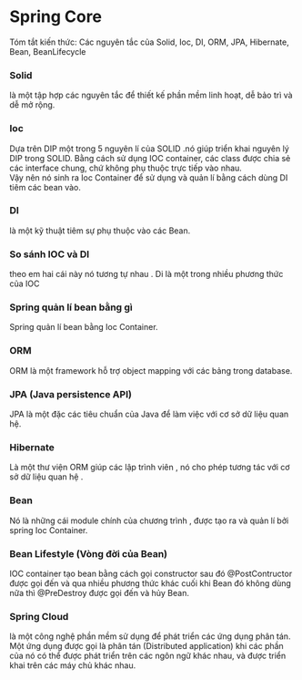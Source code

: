 # Spring Core
Tóm tắt kiến thức: Các nguyên tắc của Solid, Ioc, DI, ORM, JPA, Hibernate, Bean, BeanLifecycle
### Solid
là một tập hợp các nguyên tắc để thiết kế phần mềm linh hoạt, dễ bảo trì và dễ mở rộng.

### Ioc 
Dựa trên DIP một trong 5 nguyên lí của SOLID .nó giúp triển khai nguyên lý DIP trong SOLID. 
Bằng cách sử dụng IOC container, các class được chia sẻ các interface chung, chứ không phụ thuộc trực tiếp vào nhau.  
Vậy nên nó sinh ra Ioc Container để sử dụng và quản lí bằng cách dùng DI tiêm các bean vào. 

### DI
là một kỹ thuật tiêm sự phụ thuộc vào các Bean.

### So sánh IOC và DI 
theo em hai cái này nó tương tự nhau . Di là một trong nhiều phương thức của IOC

### Spring quản lí bean bằng gì 
Spring quản lí bean bằng Ioc Container.

### ORM 
ORM là một framework hỗ trợ object mapping với các bảng trong database.

### JPA (Java persistence API)
JPA là một đặc các tiêu chuẩn của Java để làm việc với cơ sở dữ liệu quan hệ.

### Hibernate
Là một thư viện ORM giúp các lập trình viên  , nó cho phép tương tác với cơ sở dữ liệu quan hệ .

### Bean 
Nó là những cái module chính của chương trình , được tạo ra và quản lí bởi spring Ioc Container.

### Bean Lifestyle (Vòng đời của Bean)
IOC container tạo bean bằng cách gọi constructor sau đó @PostContructor được gọi đến và qua nhiều phương thức khác cuối khi Bean đó không dùng nữa thì @PreDestroy được gọi đến và hủy Bean.

### Spring Cloud 
là một công nghệ phần mềm sử dụng để phát triển các ứng dụng phân tán.
Một ứng dụng được gọi là phân tán (Distributed application) khi các phần của nó có thể được phát triển trên các ngôn ngữ khác nhau, và được triển khai trên các máy chủ khác nhau.


